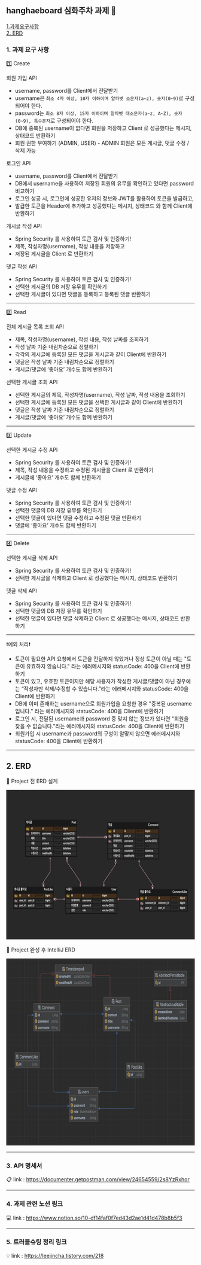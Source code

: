 ## hanghaeboard 심화주차 과제 🚀

[1.과제요구사항](#과제-요구-사항)   
[2. ERD ](#ERD)

### 1. 과제 요구 사항
1️⃣ Create 

회원 가입 API
- username, password를 Client에서 전달받기
- username은  `최소 4자 이상, 10자 이하이며 알파벳 소문자(a~z), 숫자(0~9)`로 구성되어야 한다.
- password는  `최소 8자 이상, 15자 이하이며 알파벳 대소문자(a~z, A~Z), 숫자(0~9), 특수문자`로 구성되어야 한다.
- DB에 중복된 username이 없다면 회원을 저장하고 Client 로 성공했다는 메시지, 상태코드 반환하기
- 회원 권한 부여하기 (ADMIN, USER) - ADMIN 회원은 모든 게시글, 댓글 수정 / 삭제 가능
        
로그인 API
- username, password를 Client에서 전달받기
- DB에서 username을 사용하여 저장된 회원의 유무를 확인하고 있다면 password 비교하기
- 로그인 성공 시, 로그인에 성공한 유저의 정보와 JWT를 활용하여 토큰을 발급하고, 
- 발급한 토큰을 Header에 추가하고 성공했다는 메시지, 상태코드 와 함께 Client에 반환하기
   
게시글 작성 API
- Spring Security 를 사용하여 토큰 검사 및 인증하기!
- 제목, 작성자명(username), 작성 내용을 저장하고
- 저장된 게시글을 Client 로 반환하기
    
댓글 작성 API
- Spring Security 를 사용하여 토큰 검사 및 인증하기!
- 선택한 게시글의 DB 저장 유무를 확인하기
- 선택한 게시글이 있다면 댓글을 등록하고 등록된 댓글 반환하기
    
 -------------------------------------------------
2️⃣ Read

전체 게시글 목록 조회 API
- 제목, 작성자명(username), 작성 내용, 작성 날짜를 조회하기
- 작성 날짜 기준 내림차순으로 정렬하기
- 각각의 게시글에 등록된 모든 댓글을 게시글과 같이 Client에 반환하기
- 댓글은 작성 날짜 기준 내림차순으로 정렬하기
- 게시글/댓글에 ‘좋아요’ 개수도 함께 반환하기
    
선택한 게시글 조회 API
- 선택한 게시글의 제목, 작성자명(username), 작성 날짜, 작성 내용을 조회하기 
- 선택한 게시글에 등록된 모든 댓글을 선택한 게시글과 같이 Client에 반환하기
- 댓글은 작성 날짜 기준 내림차순으로 정렬하기
- 게시글/댓글에 ‘좋아요’ 개수도 함께 반환하기

------------------------------------------------------
3️⃣ Update

선택한 게시글 수정 API
- Spring Security 를 사용하여 토큰 검사 및 인증하기!
- 제목, 작성 내용을 수정하고 수정된 게시글을 Client 로 반환하기
- 게시글에 ‘좋아요’ 개수도 함께 반환하기

댓글 수정 API
- Spring Security 를 사용하여 토큰 검사 및 인증하기!
- 선택한 댓글의 DB 저장 유무를 확인하기
- 선택한 댓글이 있다면 댓글 수정하고 수정된 댓글 반환하기
- 댓글에 ‘좋아요’ 개수도 함께 반환하기

----------------------------------------------------------
4️⃣ Delete

선택한 게시글 삭제 API
- Spring Security 를 사용하여 토큰 검사 및 인증하기!
- 선택한 게시글을 삭제하고 Client 로 성공했다는 메시지, 상태코드 반환하기

댓글 삭제 API
- Spring Security 를 사용하여 토큰 검사 및 인증하기!
- 선택한 댓글의 DB 저장 유무를 확인하기
- 선택한 댓글이 있다면 댓글 삭제하고 Client 로 성공했다는 메시지, 상태코드 반환하기

----------------------------
❗️예외 처리❗️

- 토큰이 필요한 API 요청에서 토큰을 전달하지 않았거나 정상 토큰이 아닐 때는 "토큰이 유효하지 않습니다." 라는 에러메시지와 statusCode: 400을 Client에 반환하기
- 토큰이 있고, 유효한 토큰이지만 해당 사용자가 작성한 게시글/댓글이 아닌 경우에는 “작성자만 삭제/수정할 수 있습니다.”라는 에러메시지와 statusCode: 400을 Client에 반환하기
- DB에 이미 존재하는 username으로 회원가입을 요청한 경우 "중복된 username 입니다." 라는 에러메시지와 statusCode: 400을 Client에 반환하기
- 로그인 시, 전달된 username과 password 중 맞지 않는 정보가 있다면 "회원을 찾을 수 없습니다."라는 에러메시지와 statusCode: 400을 Client에 반환하기
- 회원가입 시 username과 password의 구성이 알맞지 않으면 에러메시지와 statusCode: 400을 Client에 반환하기

-------------------------------

## 2. ERD 

📍 Project 전 ERD 설계 

<img src="./ERD.png" height="400px" width="800px"></img>

📍 Project 완성 후 IntelliJ ERD 

<img src="./ERDinIJ.png" height="500px" width="800px"></img>

--------------------------------

### 3. API 명세서

📋 link : <https://documenter.getpostman.com/view/24654559/2s8YzRxhor>

------------------------------------

### 4. 과제 관련 노션 링크 

💻 link : <https://www.notion.so/10-df14faf0f7ed43d2ae1d41d478b8b5f3>

--------------------------------------

### 5. 트러블슈팅 정리 링크

💡 link : <https://leejincha.tistory.com/218>
